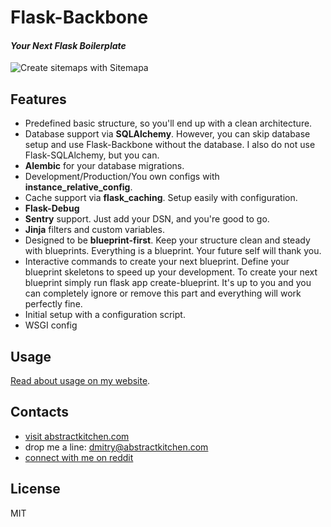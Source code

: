 # Flask-Backbone
#### _Your Next Flask Boilerplate_

![Create sitemaps with Sitemapa](https://abstractkitchen.com/static/assets/flask-backbone-boilerplate.jpg "Flask-Backbone")

## Features
- Predefined basic structure, so you'll end up with a clean architecture.
- Database support via **SQLAlchemy**. However, you can skip database setup and use Flask-Backbone without the database. I also do not use Flask-SQLAlchemy, but you can.
- **Alembic** for your database migrations.
- Development/Production/You own configs with **instance_relative_config**.
- Cache support via **flask_caching**. Setup easily with configuration.
- **Flask-Debug**
- **Sentry** support. Just add your DSN, and you're good to go.
- **Jinja** filters and custom variables.
- Designed to be **blueprint-first**. Keep your structure clean and steady with blueprints. Everything is a blueprint. Your future self will thank you.
- Interactive commands to create your next blueprint. Define your blueprint skeletons to speed up your development. To create your next blueprint simply run flask app create-blueprint. It's up to you and you can completely ignore or remove this part and everything will work perfectly fine.
- Initial setup with a configuration script.
- WSGI config

## Usage

[Read about usage on my website](https://abstractkitchen.com/blog/flask-backbone/).

## Contacts
- [visit abstractkitchen.com](https://abstractkitchen.com)
- drop me a line: dmitry@abstractkitchen.com
- [connect with me on reddit](https://www.reddit.com/user/denisberezovsky)

## License

MIT